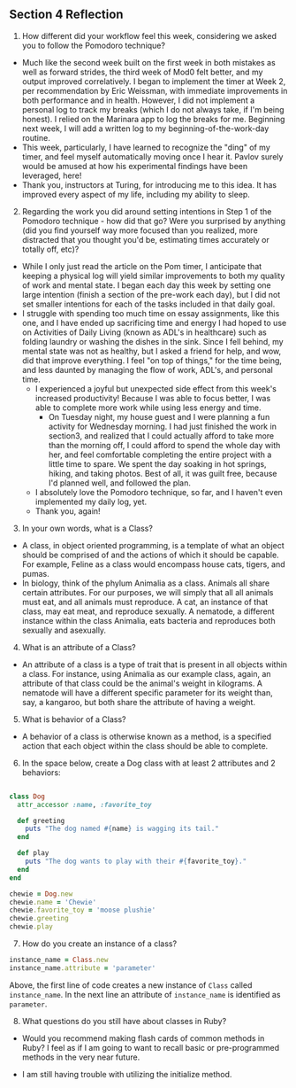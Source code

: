 ## Section 4 Reflection

1. How different did your workflow feel this week, considering we asked you to follow the Pomodoro technique?

* Much like the second week built on the first week in both mistakes as well as forward strides, the third week of Mod0 felt better, and my output improved correlatively. I began to implement the timer at Week 2, per recommendation by Eric Weissman, with immediate improvements in both performance and in health. However, I did not implement a personal log to track my breaks (which I do not always take, if I'm being honest). I relied on the Marinara app to log the breaks for me. Beginning next week, I will add a written log to my beginning-of-the-work-day routine.
* This week, particularly, I have learned to recognize the "ding" of my timer, and feel myself automatically moving once I hear it. Pavlov surely would be amused at how his experimental findings have been leveraged, here!
* Thank you, instructors at Turing, for introducing me to this idea. It has improved every aspect of my life, including my ability to sleep.

2. Regarding the work you did around setting intentions in Step 1 of the Pomodoro technique - how did that go? Were you surprised by anything (did you find yourself way more focused than you realized, more distracted that you thought you'd be, estimating times accurately or totally off, etc)?

* While I only just read the article on the Pom timer, I anticipate that keeping a physical log will yield similar improvements to both my quality of work and mental state. I began each day this week by setting one large intention (finish a section of the pre-work each day), but I did not set smaller intentions for each of the tasks included in that daily goal.
* I struggle with spending too much time on essay assignments, like this one, and I have ended up sacrificing time and energy I had hoped to use on Activities of Daily Living (known as ADL's in healthcare) such as folding laundry or washing the dishes in the sink. Since I fell behind, my mental state was not as healthy, but I asked a friend for help, and wow, did that improve everything. I feel "on top of things," for the time being, and less daunted by managing the flow of work, ADL's, and personal time.
  * I experienced a joyful but unexpected side effect from this week's increased productivity! Because I was able to focus better, I was able to complete more work while using less energy and time.
    * On Tuesday night, my house guest and I were planning a fun activity for Wednesday morning. I had just finished the work in section3, and realized that I could actually afford to take more than the morning off, I could afford to spend the whole day with her, and feel comfortable completing the entire project with a little time to spare. We spent the day soaking in hot springs, hiking, and taking photos. Best of all, it was guilt free, because I'd planned well, and followed the plan.
  * I absolutely love the Pomodoro technique, so far, and I haven't even implemented my daily log, yet.
  * Thank you, again!

3. In your own words, what is a Class?

* A class, in object oriented programming, is a template of what an object should be comprised of and the actions of which it should be capable. For example, Feline as a class would encompass house cats, tigers, and pumas.
* In biology, think of the phylum Animalia as a class. Animals all share certain attributes. For our purposes, we will simply that all all animals must eat, and all animals must reproduce. A cat, an instance of that class, may eat meat, and reproduce sexually. A nematode, a different instance within the class Animalia, eats bacteria and reproduces both sexually and asexually.


4. What is an attribute of a Class?

* An attribute of a class is a type of trait that is present in all objects within a class. For instance, using Animalia as our example class, again, an attribute of that class could be the animal's weight in kilograms. A nematode will have a different specific parameter for its weight than, say, a kangaroo, but both share the attribute of having a weight.

5. What is behavior of a Class?

* A behavior of a class is otherwise known as a method, is a specified action that each object within the class should be able to complete.

6. In the space below, create a Dog class with at least 2 attributes and 2 behaviors:

```rb

class Dog
  attr_accessor :name, :favorite_toy

  def greeting
    puts "The dog named #{name} is wagging its tail."
  end

  def play
    puts "The dog wants to play with their #{favorite_toy}."
  end
end

chewie = Dog.new
chewie.name = 'Chewie'
chewie.favorite_toy = 'moose plushie'
chewie.greeting
chewie.play

```

7. How do you create an instance of a class?

```rb
instance_name = Class.new
instance_name.attribute = 'parameter'
```
Above, the first line of code creates a new instance of `Class` called `instance_name`. In the next line an attribute of `instance_name` is identified as `parameter`.


8. What questions do you still have about classes in Ruby?

* Would you recommend making flash cards of common methods in Ruby? I feel as if I am going to want to recall basic or pre-programmed methods in the very near future.

* I am still having trouble with utilizing the initialize method.
